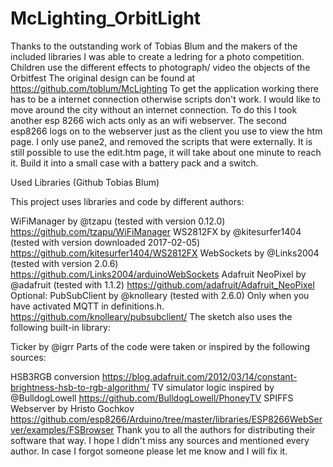# McLighting_OrbitLight

Thanks to the outstanding work of Tobias Blum and the makers of the included libraries I was able to create a ledring for a photo competition. Children use the different effects to photograph/ video the objects of the Orbitfest
The original design can be found at https://github.com/toblum/McLighting
To get the application working there has to be a internet connection otherwise scripts don't work.
I would like to move around the city without an internet connection.
To do this I took another esp 8266 wich acts only as an wifi webserver. The second esp8266 logs on to the webserver just as the client you use to view the htm page.
I only use pane2, and removed the scripts that were externally.
It is still possible to use the edit.htm page, it will take about one minute to reach it.
Build it into a small case with a battery pack and a switch.

Used Libraries (Github Tobias Blum)

This project uses libraries and code by different authors:

WiFiManager by @tzapu (tested with version 0.12.0) https://github.com/tzapu/WiFiManager
WS2812FX by @kitesurfer1404 (tested with version downloaded 2017-02-05) https://github.com/kitesurfer1404/WS2812FX
WebSockets by @Links2004 (tested with version 2.0.6) https://github.com/Links2004/arduinoWebSockets
Adafruit NeoPixel by @adafruit (tested with 1.1.2) https://github.com/adafruit/Adafruit_NeoPixel
Optional: PubSubClient by @knolleary (tested with 2.6.0) Only when you have activated MQTT in definitions.h. https://github.com/knolleary/pubsubclient/
The sketch also uses the following built-in library:

Ticker by @igrr
Parts of the code were taken or inspired by the following sources:

HSB3RGB conversion https://blog.adafruit.com/2012/03/14/constant-brightness-hsb-to-rgb-algorithm/
TV simulator logic inspired by @BulldogLowell https://github.com/BulldogLowell/PhoneyTV
SPIFFS Webserver by Hristo Gochkov https://github.com/esp8266/Arduino/tree/master/libraries/ESP8266WebServer/examples/FSBrowser
Thank you to all the authors for distributing their software that way. I hope I didn't miss any sources and mentioned every author. In case I forgot someone please let me know and I will fix it.
